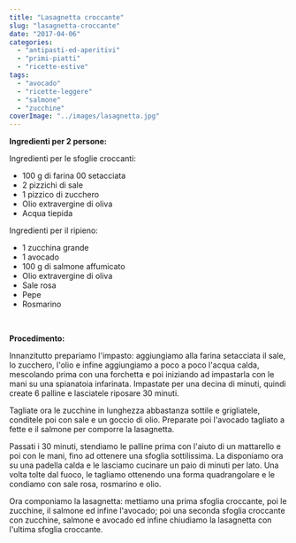 ```yaml
---
title: "Lasagnetta croccante"
slug: "lasagnetta-croccante"
date: "2017-04-06"
categories: 
  - "antipasti-ed-aperitivi"
  - "primi-piatti"
  - "ricette-estive"
tags: 
  - "avocado"
  - "ricette-leggere"
  - "salmone"
  - "zucchine"
coverImage: "../images/lasagnetta.jpg"
---
```


**Ingredienti per 2 persone:**

Ingredienti per le sfoglie croccanti:

- 100 g di farina 00 setacciata
- 2 pizzichi di sale
- 1 pizzico di zucchero
- Olio extravergine di oliva
- Acqua tiepida

Ingredienti per il ripieno:

- 1 zucchina grande
- 1 avocado
- 100 g di salmone affumicato
- Olio extravergine di oliva
- Sale rosa
- Pepe
- Rosmarino

 

**Procedimento:**

Innanzitutto prepariamo l'impasto: aggiungiamo alla farina setacciata il sale, lo zucchero, l'olio e infine aggiungiamo a poco a poco l'acqua calda, mescolando prima con una forchetta e poi iniziando ad impastarla con le mani su una spianatoia infarinata. Impastate per una decina di minuti, quindi create 6 palline e lasciatele riposare 30 minuti.

Tagliate ora le zucchine in lunghezza abbastanza sottile e grigliatele, conditele poi con sale e un goccio di olio. Preparate poi l'avocado tagliato a fette e il salmone per comporre la lasagnetta.

Passati i 30 minuti, stendiamo le palline prima con l'aiuto di un mattarello e poi con le mani, fino ad ottenere una sfoglia sottilissima. La disponiamo ora su una padella calda e le lasciamo cucinare un paio di minuti per lato. Una volta tolte dal fuoco, le tagliamo ottenendo una forma quadrangolare e le condiamo con sale rosa, rosmarino e olio.

Ora componiamo la lasagnetta: mettiamo una prima sfoglia croccante, poi le zucchine, il salmone ed infine l'avocado; poi una seconda sfoglia croccante con zucchine, salmone e avocado ed infine chiudiamo la lasagnetta con l'ultima sfoglia croccante.

